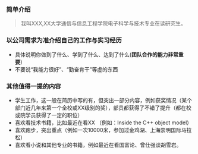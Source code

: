 ###	简单介绍
> 我叫XXX,XX大学通信与信息工程学院电子科学与技术专业在读研究生。

###	以公司需求为准介绍自己的工作与实习经历
*	具体说明你做到了什么、学到了什么、达到了什么(**团队合作的能力非常重要**）
*	不要说“我能力很好”、“勤奋肯干”等虚的东西

### 其他值得一提的内容
*	学生工作，这一般在简历中写的有，但突出一部分内容，例如获奖情况（某个部门近几年来第一个全校或XX级别的奖），部员都获得了不错了提升（都在校或院学员获得了一定的职位）
*	喜欢看技术书籍，比如最近在看XX （例如：Inside the C++ object model）
*	喜欢跑步，突出重点（例如一次10000米，参加过金鸡湖、上海崇明国际马拉松）
*	喜欢看小说和其他专业的书籍，例如最近在看国富论、曾仕强谈胡雪岩。
